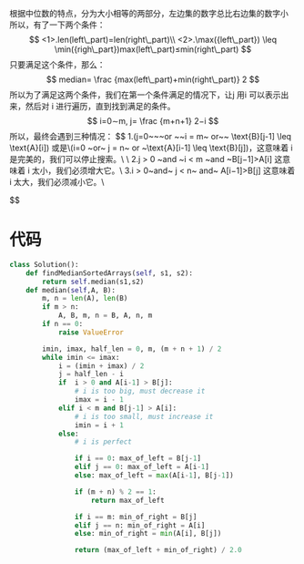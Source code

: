 根据中位数的特点，分为大小相等的两部分，左边集的数字总比右边集的数字小
所以，有了一下两个条件：
$$
<1>.len(left\_part)=len(right\_part)\\
<2>.\max({left\_part}) \leq \min({righ\_part})max(left\_part)≤min(right\_part)
$$
只要满足这个条件，那么：
$$
median= 
\frac  {max(left\_part)+min(right\_part)} 2
$$
所以为了满足这两个条件，我们在第一个条件满足的情况下，让j 用i 可以表示出来，然后对 i 进行遍历，直到找到满足的条件。
$$
 i=0∼m, j= \frac 
{m+n+1}
 2−i
$$
所以，最终会遇到三种情况：
$$
1.(j=0~~~or ~~i = m~ or~~ \text{B}[j-1] \leq \text{A}[i]) 或是\\(i=0 ~or~ j = n~ or ~\text{A}[i-1] \leq \text{B}[j])，这意味着 i 是完美的，我们可以停止搜索。\\
\\
2.j > 0 ~and ~i < m ~and ~B[j−1]>A[i] 这意味着 i 太小，我们必须增大它。\\
3.i > 0~and~ j < n~ and~ A[i−1]>B[j] 这意味着 i 太大，我们必须减小它。\\

$$


# 代码
```Python
class Solution():
    def findMedianSortedArrays(self, s1, s2):
        return self.median(s1,s2)
    def median(self,A, B):
        m, n = len(A), len(B)
        if m > n:
            A, B, m, n = B, A, n, m
        if n == 0:
            raise ValueError

        imin, imax, half_len = 0, m, (m + n + 1) / 2
        while imin <= imax:
            i = (imin + imax) / 2
            j = half_len - i
            if  i > 0 and A[i-1] > B[j]:
                # i is too big, must decrease it
                imax = i - 1
            elif i < m and B[j-1] > A[i]:
                # i is too small, must increase it
                imin = i + 1
            else:
                # i is perfect

                if i == 0: max_of_left = B[j-1]
                elif j == 0: max_of_left = A[i-1]
                else: max_of_left = max(A[i-1], B[j-1])

                if (m + n) % 2 == 1:
                    return max_of_left

                if i == m: min_of_right = B[j]
                elif j == n: min_of_right = A[i]
                else: min_of_right = min(A[i], B[j])

                return (max_of_left + min_of_right) / 2.0
```
